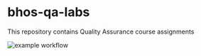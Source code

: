 # bhos-qa-labs
This repository contains Quality Assurance course assignments


![example workflow](https://github.com/familbabayev/bhos-qa-labs/actions/workflows/blank.yml/badge.svg?branch=feature/lab2)
